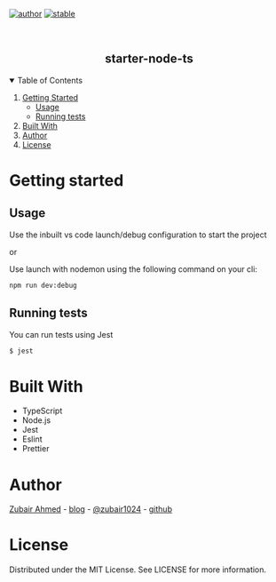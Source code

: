 [![author](https://img.shields.io/badge/author-zubair1024-hotpink.svg)](https://github.com/zubair1024)
[![stable](https://img.shields.io/badge/stability-stable-brightgreen.svg)]()

<!-- PROJECT Heading -->
<br />
<p align="center">
  <h2 align="center">starter-node-ts</h2>
</p>

<!-- TABLE OF CONTENTS -->
<details open="open">
  <summary>Table of Contents</summary>
  <ol>
    <li>
      <a href="#getting-started">Getting Started</a>
      <ul>
        <li><a href="#usage">Usage</a></li>
        <li><a href="#running-tests">Running tests</a></li>
      </ul>
    </li>
   <li><a href="#built-with">Built With</a></li>
    <li><a href="#author">Author</a></li>
    <li><a href="#license">License</a></li>
    <!-- <li><a href="#acknowledgements">Acknowledgements</a></li> -->
  </ol>
</details>

# Getting started

## Usage

Use the inbuilt vs code launch/debug configuration to start the project

or

Use launch with nodemon using the following command on your cli:

```sh
npm run dev:debug
```

## Running tests

You can run tests using Jest

```sh
$ jest
```

# Built With

- TypeScript
- Node.js
- Jest
- Eslint
- Prettier

# Author

[Zubair Ahmed](https://grizzlybit.info/about/) - [blog](https://grizzlybit.info) - [@zubair1024](https://twitter.com/zubair1024) - [github](https://github.com/zubair1024)

# License

Distributed under the MIT License. See LICENSE for more information.

<!-- ## Acknowledgements -->

